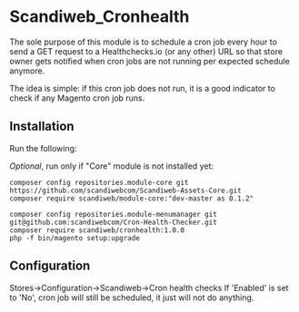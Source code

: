 # Scandiweb_Cronhealth

The sole purpose of this module is to schedule a cron job every hour to send a GET request
to a Healthchecks.io (or any other) URL so that store owner gets notified when cron jobs
are not running per expected schedule anymore.

The idea is simple: if this cron job does not run, it is a good indicator to check if any Magento cron job runs.

## Installation

Run the following:

*Optional*, run only if "Core" module is not installed yet:
```
composer config repositories.module-core git https://github.com/scandiwebcom/Scandiweb-Assets-Core.git
composer require scandiweb/module-core:"dev-master as 0.1.2"
```

```
composer config repositories.module-menumanager git git@github.com:scandiwebcom/Cron-Health-Checker.git
composer require scandiweb/cronhealth:1.0.0
php -f bin/magento setup:upgrade
```

## Configuration

Stores->Configuration->Scandiweb->Cron health checks
If 'Enabled' is set to 'No', cron job will still be scheduled, it just will not do anything.


